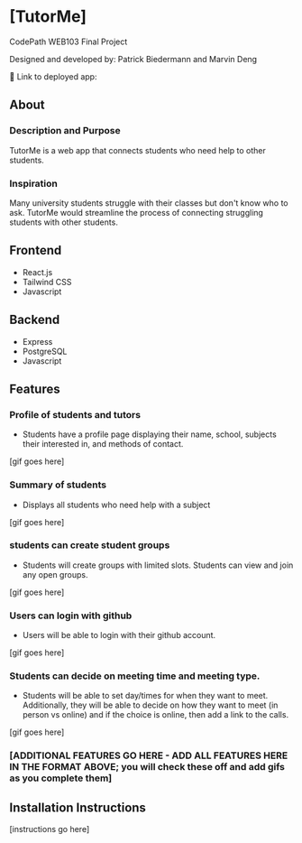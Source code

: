 # [TutorMe]

CodePath WEB103 Final Project

Designed and developed by: Patrick Biedermann and Marvin Deng

🔗 Link to deployed app:

## About

### Description and Purpose
TutorMe is a web app that connects students who need help to other students.

### Inspiration
Many university students struggle with their classes but don't know who to ask. TutorMe would streamline the process of connecting struggling students with other students.

## Frontend
- React.js
- Tailwind CSS
- Javascript

## Backend
- Express
- PostgreSQL
- Javascript

## Features

### Profile of students and tutors
- Students have a profile page displaying their name, school, subjects their interested in, and methods of contact.

[gif goes here]

### Summary of students
- Displays all students who need help with a subject

[gif goes here]


### students can create student groups
- Students will create groups with limited slots. Students can view and join any open groups.

[gif goes here]

### Users can login with github
- Users will be able to login with their github account.

[gif goes here]

### Students can decide on meeting time and meeting type.
- Students will be able to set day/times for when they want to meet. Additionally, they will be able to decide on how they want to meet (in person vs online) and if the choice is online, then add a link to the calls.

[gif goes here]



### [ADDITIONAL FEATURES GO HERE - ADD ALL FEATURES HERE IN THE FORMAT ABOVE; you will check these off and add gifs as you complete them]

## Installation Instructions

[instructions go here]
